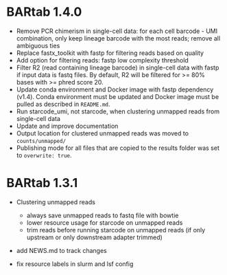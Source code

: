 # BARtab 1.4.0

- Remove PCR chimerism in single-cell data: for each cell barcode - UMI combination, only keep lineage barcode with the most reads; remove all ambiguous ties
- Replace fastx_toolkit with fastp for filtering reads based on quality
- Add option for filtering reads: fastp low complexity threshold
- Filter R2 (read containing lineage barcode) in single-cell data with fastp if input data is fastq files. By default, R2 will be filtered for >= 80% bases with >= phred score 20.
- Update conda environment and Docker image with fastp dependency (v1.4). Conda environment must be updated and Docker image must be pulled as described in `README.md`.
- Run starcode_umi, not starcode, when clustering unmapped reads from single-cell data
- Update and improve documentation
- Output location for clustered unmapped reads was moved to `counts/unmapped/`
- Publishing mode for all files that are copied to the results folder was set to `overwrite: true`.

# BARtab 1.3.1

- Clustering unmapped reads
    - always save unmapped reads to fastq file with bowtie
    - lower resource usage for starcode on unmapped reads
    - trim reads before running starcode on unmapped reads (if only upstream or only downstream adapter trimmed)

- add NEWS.md to track changes
- fix resource labels in slurm and lsf config
